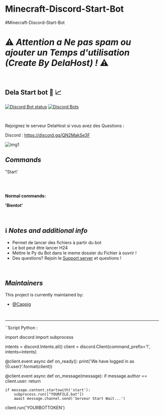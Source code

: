 # Minecraft-Discord-Start-Bot
#Minecraft-Discord-Start-Bot
# :warning: *Attention a Ne pas spam ou ajouter un Temps d'utilisation (Create By DelaHost) !* :warning:

<br>

## Dela Start bot :robot: :chart_with_upwards_trend:

[![Discord Bot status](https://top.gg/api/widget/status/816747912888975362.svg)](https://top.gg/bot/816747912888975362)
[![Discord Bots](https://top.gg/api/widget/servers/816747912888975362.svg) ](https://top.gg/bot/816747912888975362)

<br>

Rejoignez le serveur DelaHost si vous avez des Questions :

Discord : https://discord.gg/QN2MakSe3F

![img1](https://cdn.discordapp.com/attachments/1048325449740193813/1055053142456270868/image.png)


## *Commands*
"Start'

<br>

<br>

**Normal commands:**

**'Bientot'**

<br>

## :information_source: *Notes and additional info*
* Permet de lancer des fichiers à partir du bot
* Le bot peut être lancer H24
* Mettre le Py du Bot dans le meme dossier du Fichier à ouvrir !
* Des questions? Rejoin le [Support server](https://discord.gg/QN2MakSe3F) et questions !

<br>

## *Maintainers*
This project is currently maintained by:
* [@Cappig](https://github.com/Freakidann)

<br>
<hr>


``Script Python :

import discord
import subprocess
 
intents = discord.Intents.all()
client = discord.Client(command_prefix='!', intents=intents)
 
@client.event
async def on_ready():
    print('We have logged in as {0.user}'.format(client))
 
@client.event
async def on_message(message):
    if message.author == client.user:
        return
 
    if message.content.startswith('start'):
        subprocess.run(["YOURFILE.bat"])
        await message.channel.send('Serveur Start Wait...')
 
client.run('YOURBOTTOKEN')
